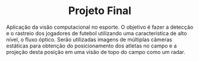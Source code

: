 # <center>Projeto Final

Aplicação da visão computacional no esporte. O objetivo é fazer a detecção e o rastreio dos jogadores de futebol utilizando uma característica de alto nível, o fluxo óptico. Serão utilizadas imagens de múltiplas câmeras estáticas para obtenção do posicionamento dos atletas no campo e a projeção desta posição em uma visão de topo do campo como um radar.

